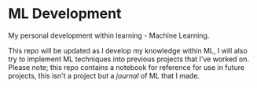 # ML Development
My personal development within learning - Machine Learning. 

This repo will be updated as I develop my knowledge within ML, I will also try to implement ML techniques into previous projects that I've worked on. 
Please note; this repo contains a notebook for reference for use in future projects, this isn't a project but a *journal* of ML that I made. 
